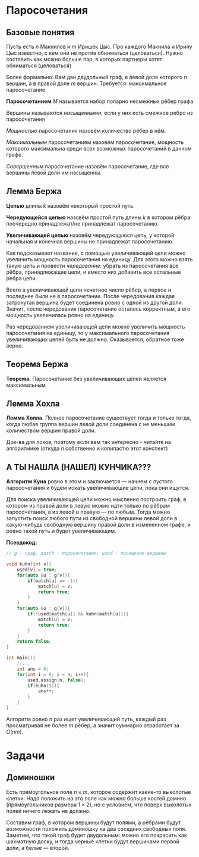 # Паросочетания


## Базовые понятия

Пусть есть $n$ Макнилов и $m$ Иришек Цыс. Про каждого Макнила и Ирину Цыс известно, с кем они не против обниматься (целоваться). Нужно составить как можно больше пар, в которых партнеры хотят обниматься (целоваться)

Более формально: Вам дан двудольный граф, в левой доле которого $n$ вершин, а в правой доле $m$ вершин. Требуется: максимальное паросочетание

**Паросочетанием** $M$ называется набор попарно несмежных рёбер графа

Вершины называются *насыщенными*, если у них есть смежное ребро из паросочетания

*Мощностью* паросочетания назовём количество рёбер в нём. 

*Максимальным* паросочетанием назовём паросочетание, мощность которого максимальна среди всех возможных паросочетаний в данном графе. 

*Совершенным* паросочетание назовём паросочетание, где все вершины левой доли им насыщенны.


## Лемма Бержа

**Цепью** длины $k$ назовём некоторый простой путь.

**Чередующейся цепью** назовём простой путь длины $k$ в котором рёбра поочередно принадлежат/не принадлежат паросочетанию.

**Увеличивающей цепью** назовём чередующуюся цепь, у которой начальная и конечная вершины не принадлежат паросочетанию.

Как подсказывает название, с помощью увеличивающей цепи можно увеличить мощность паросочетания на единицу. Для этого можно взять такую цепь и провести *чередование*: убрать из паросочетания все рёбра, принадлежащие цепи, и вместо них добавить все остальные ребра цепи.

Всего в увеличивающей цепи нечетное число рёбер, а первое и последнее были не в паросочетании. После чередования каждая затронутая вершина будет соединена ровно с одной из другой доли. Значит, после чередования паросочетание осталось корректным, а его мощность увеличилась ровно на единицу.

Раз чередованием увеличивающей цепи можно увеличить мощность паросочетания на единицу, то у максимального паросочетания увеличивающих цепей быть не должно. Оказывается, обратное тоже верно.


## Теорема Бержа

**Теорема.** Паросочетание без увеличивающих цепей является максимальным


## Лемма Хохла
**Лемма Холла.** Полное паросочетание существует тогда и только тогда, когда любая группа вершин левой доли соединена с не меньшим количеством вершин правой доли.

Док-ва для лохов, поэтому если вам так интересно - читайте на алгоритмике (откуда я собственно и копипастю этот конспект)


## А ТЫ НАШЛА (НАШЕЛ) КУНЧИКА???

**Алгоритм Куна** ровно в этом и заключается — начнем с пустого паросочетания и будем искать увеличивающие цепи, пока они ищутся.

Для поиска увеличивающей цепи можно мысленно построить граф, в котором из правой доли в левую можно идти только по рёбрам паросочетания, а из левой в правую — по любым. Тогда можно запустить поиск любого пути из свободной вершины левой доли в какую-нибудь свободную вершину правой доли в измененном графе, и ровно такой путь и будет увеличивающим.

**Псевдокод:**
```cpp
// g - граф, match - паросочетание, used - посещение вершины

void kuhn(int v){
    used[v] = true;
    for(auto &u : g[v]){
        if(match[u] == -1){
            match[u] = v;
            return true;
        }
    }
    for(auto &u : g[v]){
        if(!used[match[u]] && kuhn(match[u])){
            match[u] = v;
            return true;
        }
    }
    return false;
}

int main(){
    //... 
    int ans = 0;
    for(int i = 0; i < n; i++){
        used.assign(n, false);
        if(kuhn(i)){
            ans++;
        }
    }
}
```

Алгоритм ровно $n$ раз ищет увеличивающий путь, каждый раз просматривая не более $m$ рёбер, а значит суммарно отработает за $O(nm)$.


# Задачи

## Доминошки
Есть прямоугольное поле $n \times m$, которое содержит какие-то выколотые клетки. Надо положить на это поле как можно больше костей домино (прямоугольников размера $1 \times 2$), но с условием, что поверх выколотых полей ничего лежать не должно.

Составим граф, в котором вершины будут полями, а рёбрами будут возможности положить доминошку на два соседних свободных поля. Заметим, что такой граф будет двудольным: можно его покрасить как шахматную доску, и тогда черные клетки будут вершинами первой доли, а белые — второй.
